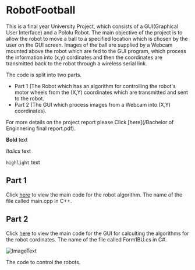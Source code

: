 # RobotFootball


This is a final year University Project, which consists of a GUI(Graphical User Interface) and a Pololu Robot. The main objective of the project is to allow the robot to move a ball to a specified location which is chosen by the user on the GUI screen. Images of the ball are supplied by a Webcam mounted above the robot which are fed to the GUI program, which process the information into (x,y) cordinates and then the coordinates are transmitted back to the robot through a wireless serial link.   

The code is split into two parts. 

- Part 1 (The Robot which has an algorithm for controlling the robot's motor wheels from the (X,Y) coordinates which are transmitted and sent to the robot.  
- Part 2 (The GUI which process images from a Webcam into (X,Y) coordinates).

For more details on the project report please Click [here](/Bachelor of Enginnering final report.pdf).

**Bold** text

*Italics* text

`highlight` text

## Part 1 

Click [here](/RobotCode/main.cpp) to view the main code for the robot algorithm. The name of the file called main.cpp in C++.

## Part 2

Click [here](/GUI/Form1BU.cs) to view the main code for the GUI for calculting the algorithms for the robot cordinates. The name of the file called Form1BU.cs in C#. 

![ImageText](imageName.JPG?raw=true "Description")

The code to control the robots.
